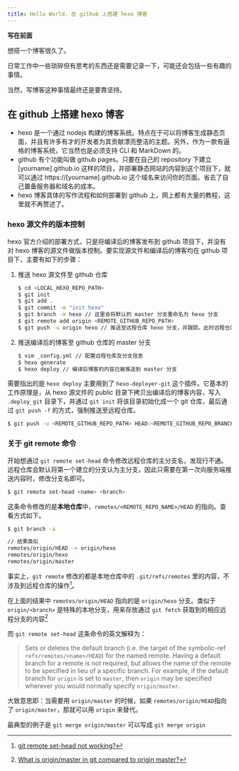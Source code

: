 ```yaml
---
title: Hello World. 在 github 上搭建 hexo 博客
---
```

**写在前面**

想搭一个博客很久了。

日常工作中一些琐碎但有思考的东西还是需要记录一下，可能还会包括一些有趣的事情。

当然，写博客这种事情最终还是要靠坚持。

## 在 github 上搭建 hexo 博客

* hexo 是一个通过 nodejs 构建的博客系统。特点在于可以将博客生成静态页面，并且有许多有才的开发者为其贡献漂亮整洁的主题。另外，作为一款有逼格的博客系统，它当然也是必须支持 CLI 和 MarkDown 的。
* github 有个功能叫做 github pages。只要在自己的 repository 下建立 [yourname].github.io 这样的项目，并部署静态网站的内容到这个项目下，就可以通过 https://[yourname].github.io 这个域名来访问你的页面。省去了自己置备服务器和域名的成本。
* hexo 博客具体的写作流程和如何部署到 github 上，网上都有大量的教程，这里就不再赘述了。

### hexo 源文件的版本控制

hexo 官方介绍的部署方式，只是将编译后的博客发布到 github 项目下，并没有对 hexo 博客的源文件做版本控制。要实现源文件和编译后的博客均在 github 项目下，主要有如下的步骤：

1. 推送 hexo 源文件至 github 仓库

   ```bash
   $ cd <LOCAL_HEXO_REPO_PATH>
   $ git init
   $ git add .
   $ git commit -m "init hexo"
   $ git branch -m hexo // 这里会将默认的 master 分支重命名为 hexo 分支
   $ git remote add origin <REMOTE_GITHUB_REPO_PATH>
   $ git push -u origin hexo // 推送至远程仓库 hexo 分支，并跟踪。此时远程仓库的主分支会变成 hexo
   ```

2. 推送编译后的博客至 github 仓库的 master 分支

   ```bash
   $ vim _config.yml // 配置远程仓库及分支信息
   $ hexo generate
   $ hexo deploy // 编译后博客的内容已被推送到 master 分支
   ```



需要指出的是 ``hexo deploy`` 主要用到了 ``hexo-deployer-git`` 这个插件。它基本的工作原理是，从 hexo 源文件的 public 目录下拷贝出编译后的博客内容，写入 ``.deploy_git`` 目录下，并通过 ``git init`` 将该目录初始化成一个 git 仓库，最后通过 ``git push -f`` 的方式，强制推送至远程仓库。

```bash
$ git push -u <REMOTE_GITHUB_REPO_PATH> HEAD:<REMOTE_GITHUB_REPO_BRANCH> -f
```

### 关于 git remote 命令

开始想通过 ``git remote set-head`` 命令修改远程仓库的主分支名，发现行不通。远程仓库会默认将第一个建立的分支认为主分支，因此只需要在第一次向服务端推送内容时，修改分支名即可。

```bash
$ git remote set-head <name> <branch>
```

这条命令修改的是**本地仓库**中，``remotes/<REMOTE_REPO_NAME>/HEAD`` 的指向。查看方式如下。

```bash
$ git branch -a

// 结果类似
remotes/origin/HEAD -> origin/hexo
remotes/origin/hexo
remotes/origin/master
```
事实上，``git remote`` 修改的都是本地仓库中的 ``.git/refs/remotes`` 里的内容，不涉及到远程仓库的操作[^1]。

[^1]: [git remote set-head not working?](http://git.661346.n2.nabble.com/git-remote-set-head-not-working-td4187465.html)

在上面的结果中 ``remotes/origin/HEAD`` 指向的是 ``origin/hexo`` 分支。类似于 ``origin/<branch>`` 是特殊的本地分支，用来存放通过 ``git fetch`` 获取到的相应远程分支的内容[^2]

[^2]: [What is origin/master in git compared to origin master?](https://stackoverflow.com/questions/19321584/what-is-origin-master-in-git-compared-to-origin-master)

而 ``git remote set-head`` 这条命令的英文解释为：

> Sets or deletes the default branch (i.e. the target of the symbolic-ref `refs/remotes/<name>/HEAD`) for the named remote. Having a default branch for a remote is not required, but allows the name of the remote to be specified in lieu of a specific branch. For example, if the default branch for `origin` is set to `master`, then `origin` may be specified wherever you would normally specify `origin/master`.

大致意思即：当需要用 ``origin/master`` 的时候，如果 ``remotes/origin/HEAD``指向了 ``origin/master``，那就可以用 ``origin`` 来替代。

最典型的例子是  ``git merge origin/master`` 可以写成 ``git merge origin``
